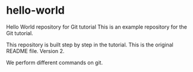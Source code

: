 # hello-world

Hello World repository for Git tutorial
This is an example repository for the Git tutorial.

This repository is built step by step in the tutorial.
This is the original README file. Version 2.

We perform different commands on git.
